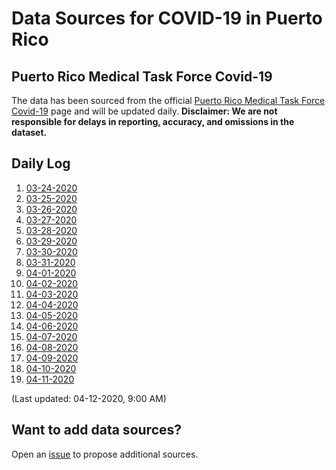 # Data Sources for COVID-19 in Puerto Rico

## Puerto Rico Medical Task Force Covid-19

The data has been sourced from the official [Puerto Rico Medical Task Force Covid-19](http://www.covid19.pr.gov/) page and will be updated daily. **Disclaimer: We __are not__ responsible for delays in reporting, accuracy, and omissions in the dataset.**

## Daily Log

1. [03-24-2020](PuertoRicoTaskForce/3-24-2020/3-24-2020.md)
1. [03-25-2020](PuertoRicoTaskForce/3-25-2020/3-25-2020.md)
1. [03-26-2020](PuertoRicoTaskForce/3-26-2020/3-26-2020.md)
1. [03-27-2020](PuertoRicoTaskForce/3-27-2020/3-27-2020.md)
1. [03-28-2020](PuertoRicoTaskForce/3-28-2020/3-28-2020.md)
1. [03-29-2020](PuertoRicoTaskForce/3-29-2020/3-29-2020.md)
1. [03-30-2020](PuertoRicoTaskForce/3-30-2020/3-30-2020.md)
1. [03-31-2020](PuertoRicoTaskForce/3-31-2020/3-31-2020.md)
1. [04-01-2020](PuertoRicoTaskForce/4-01-2020/04-01-2020.md)
1. [04-02-2020](PuertoRicoTaskForce/4-02-2020/04-02-2020.md)
1. [04-03-2020](PuertoRicoTaskForce/4-03-2020/04-03-2020.md)
1. [04-04-2020](PuertoRicoTaskForce/4-04-2020/04-04-2020.md)
1. [04-05-2020](PuertoRicoTaskForce/4-05-2020/04-05-2020.md)
1. [04-06-2020](PuertoRicoTaskForce/4-06-2020/04-06-2020.md)
1. [04-07-2020](PuertoRicoTaskForce/4-07-2020/README.md)
1. [04-08-2020](PuertoRicoTaskForce/4-08-2020/README.md)
1. [04-09-2020](PuertoRicoTaskForce/4-09-2020/README.md)
1. [04-10-2020](PuertoRicoTaskForce/4-10-2020/README.md)
1. [04-11-2020](PuertoRicoTaskForce/4-11-2020/README.md)

(Last updated: 04-12-2020, 9:00 AM)

## Want to add data sources?

Open an [issue](https://github.com/Code4PuertoRico/covid19-pr-api/issues) to propose additional sources. 

